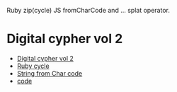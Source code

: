 Ruby zip(cycle) JS fromCharCode and ... splat operator.

# Digital cypher vol 2

- [Digital cypher vol 2](https://www.codewars.com/kata/digital-cypher-vol-2)
- [Ruby cycle](https://apidock.com/ruby/Enumerable/cycle)
- [String from Char code](https://developer.mozilla.org/en-US/docs/Web/JavaScript/Reference/Global_Objects/String/fromCharCode)
- [code](https://goo.gl/BLSg3u)